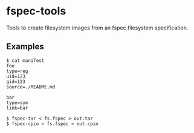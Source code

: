 # fspec-tools

Tools to create filesystem images from an fspec filesystem specification.

## Examples
```
$ cat manifest
foo
type=reg
uid=123
gid=123
source=./README.md

bar
type=sym
link=bar

$ fspec-tar < fs.fspec > out.tar
$ fspec-cpio < fs.fspec > out.cpio
```
